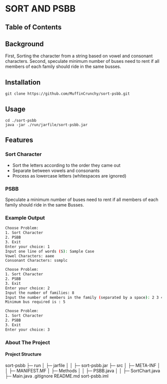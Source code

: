 # SORT AND PSBB

## Table of Contents


## Background
First, Sorting the character from a string based on vowel and consonant characters. Second, speculate minimum number of buses need to rent if all members of each family should ride in the same busses.

## Installation
```
git clone https://github.com/MuffinCrunchy/sort-psbb.git
```

## Usage
```
cd ./sort-psbb
java -jar ./run/jarfile/sort-psbb.jar
```

## Features
### Sort Character
- Sort the letters according to the order they came out
- Separate between vowels and consonants
- Process as lowercase letters (whitespaces are ignored)

### PSBB
Speculate a minimum number of buses need to rent if all members of each family should ride in the same Busses.

### Example Output
```bash
Choose Problem:
1. Sort Character
2. PSBB
3. Exit
Enter your choice: 1
Input one line of words (S): Sample Case
Vowel Characters: aaee
Consonant Characters: ssmplc

Choose Problem:
1. Sort Character
2. PSBB
3. Exit
Enter your choice: 2
Input the number of families: 8
Input the number of members in the family (separated by a space): 2 3 4 4 2 1 3 1
Minimum bus required is : 5

Choose Problem:
1. Sort Character
2. PSBB
3. Exit
Enter your choice: 3
```

### About The Project
#### Project Structure
sort-psbb
├─ run
│  ├─ jarfile
│  │  ├─ sort-psbb.jar
├─ src
│  ├─ META-INF
│  │  ├─ MANIFEST.MF
│  ├─ Methods
│  │  ├─ PSBB.java
│  │  ├─ SortChart.java
├─ Main.java
.gitignore
README.md
sort-psbb.iml
